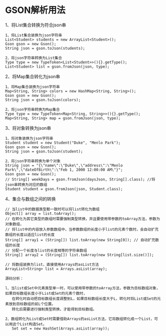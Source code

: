 # GSON解析用法

1、将List集合转换为符合json串

    1、将List集合装换为json字符串
    List<Student> students = new ArrayList<Student>();
    Gson gson = new Gson();
    String json = gson.toJson(students);
   
    2、将json字符串转换为List集合
    Type type = new TypeToken<List<Student>>(){}.getType();
    List<Student> list = gson.fromJson(json, type);

2、将Map集合转化为json串

    1、将Map集合装换为json字符串
    Map<String, String> colors = new HashMap<String, String>();
    Gson gson = new Gson();
    String json = gson.toJson(colors);
   
    2、将json字符串转换为Map集合
    Type type = new TypeToken<Map<String, String>>(){}.getType();
    Map<String, String> map = gson.fromJson(json, type);

3、将对象转换为json串

    1、将对象装换为json字符串
    Student student = new Student("Duke", "Menlo Park");
    Gson gson = new Gson();
    String json = gson.toJson(student);
   
    2、将json字符串转换为单个对象
    String json = "{\"name\":\"Duke\",\"address\":\"Menlo Park\",\"dateOfBirth\":\"Feb 1, 2000 12:00:00 AM\"}";
    Gson gson = new Gson();
    // String[] weekDays = gson.fromJson(daysJson, String[].class); //将json串转换为对应的数组
    Student student = gson.fromJson(json, Student.class);

4、集合与数组之间的转换

    // 当list中的数据类型都一致时可以将list转化为数组
    Object[] array = list.toArray();
    // 在转化为其它类型的数组时需要强制类型转换，并且要使用带参数的toArray方法，参数为对象数组，
    // 将list中的内容放入参数数组中，当参数数组的长度小于list的元素个数时，会自动扩充数组的长度以适应list的长度
    String[] array1 = (String[]) list.toArray(new String[0]); // 自动扩充数组的长度
    // 分配一个长度与list的长度相等的字符串数组
    String[] array2 = (String[]) list.toArray(new String[list.size()]);
   
    // 将数组装换为list，直接使用Arrays的asList方法
    ArrayList<String> list = Arrays.asList(array);

    源码分析：

    l、当list或Set中元素类型单一时，可以使用带参数的toArray方法，参数为目标数组对象，如果目标数组长度小于List或Set的元素个数时，
       在转化时自动把目标数组长度调整到L，如果目标数组长度大于L，转化时将List或Set的元素放到目标数组的前L个位置。
       转化后需要进行强制类型转换，才能得到目标数组。

    2、数组转化为List或Set时需要借助Arrays的asList方法，它将数组转化成一个List，可以用这个List构造Set。
       Set set = new HashSet(Arrays.asList(array));

